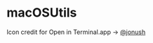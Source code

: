 # macOSUtils

Icon credit for Open in Terminal.app -> [@jonush](https://github.com/jonush/Big-Sur-Icons)
